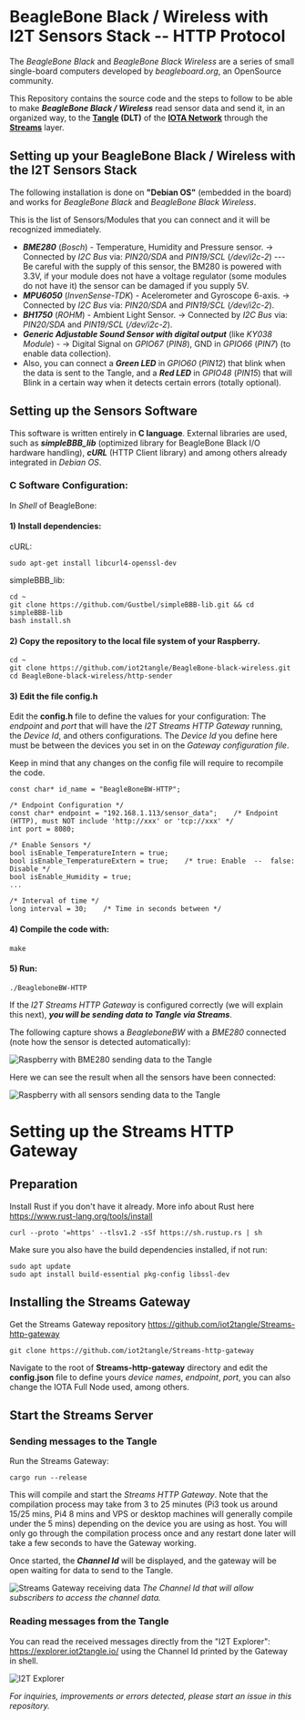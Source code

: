 # BeagleBone Black / Wireless with I2T Sensors Stack  --  HTTP Protocol

The *BeagleBone Black* and *BeagleBone Black Wireless* are a series of small single-board computers developed by *beagleboard.org*, an OpenSource community.

This Repository contains the source code and the steps to follow to be able to make ***BeagleBone Black / Wireless*** read sensor data and send it, in an organized way, to the **[Tangle](https://www.youtube.com/watch?v=ESF8UZM70wU) (DLT)** of the **[IOTA Network](https://www.iota.org/)** through the **[Streams](https://www.iota.org/solutions/streams)** layer.

## Setting up your BeagleBone Black / Wireless with the I2T Sensors Stack

The following installation is done on **"Debian OS"** (embedded in the board) and works for *BeagleBone Black* and *BeagleBone Black Wireless*.

This is the list of Sensors/Modules that you can connect and it will be recognized immediately.
- ***BME280*** (*Bosch*) - Temperature, Humidity and Pressure sensor. -> Connected by *I2C Bus* via: *PIN20/SDA* and *PIN19/SCL* (*/dev/i2c-2*) --- Be careful with the supply of this sensor, the BM280 is powered with 3.3V, if your module does not have a voltage regulator (some modules do not have it) the sensor can be damaged if you supply 5V.
- ***MPU6050*** (*InvenSense-TDK*) - Acelerometer and Gyroscope 6-axis. -> Connected by *I2C Bus* via: *PIN20/SDA* and *PIN19/SCL* (*/dev/i2c-2*).
- ***BH1750*** (*ROHM*) - Ambient Light Sensor. -> Connected by *I2C Bus* via: *PIN20/SDA* and *PIN19/SCL* (*/dev/i2c-2*).
- ***Generic Adjustable Sound Sensor with digital output*** (like *KY038 Module*) - -> Digital Signal on *GPIO67* (*PIN8*), GND in *GPIO66* (*PIN7*) (to enable data collection).
- Also, you can connect a ***Green LED*** in *GPIO60* (*PIN12*) that blink when the data is sent to the Tangle, and a ***Red LED*** in *GPIO48* (*PIN15*) that will Blink in a certain way when it detects certain errors (totally optional).


## Setting up the Sensors Software

This software is written entirely in **C language**. External libraries are used, such as ***simpleBBB_lib*** (optimized library for BeagleBone Black I/O hardware handling), ***cURL*** (HTTP Client library) and among others already integrated in *Debian OS*.


### C Software Configuration:
In *Shell* of BeagleBone:

#### 1) Install dependencies:
cURL:
```
sudo apt-get install libcurl4-openssl-dev
```
simpleBBB_lib:
```
cd ~
git clone https://github.com/Gustbel/simpleBBB-lib.git && cd simpleBBB-lib
bash install.sh
```

#### 2) Copy the repository to the local file system of your Raspberry.
```
cd ~
git clone https://github.com/iot2tangle/BeagleBone-black-wireless.git
cd BeagleBone-black-wireless/http-sender
```
#### 3) Edit the file config.h

Edit the **config.h** file to define the values for your configuration: The *endpoint* and *port* that will have the *I2T Streams HTTP Gateway* running, the *Device Id*, and others configurations. The *Device Id* you define here must be between the devices you set in on the *Gateway configuration file*. 

Keep in mind that any changes on the config file will require to recompile the code.

```
const char* id_name = "BeagleBoneBW-HTTP";

/* Endpoint Configuration */
const char* endpoint = "192.168.1.113/sensor_data";    /* Endpoint (HTTP), must NOT include 'http://xxx' or 'tcp://xxx' */
int port = 8080;

/* Enable Sensors */
bool isEnable_TemperatureIntern = true;
bool isEnable_TemperatureExtern = true;	   /* true: Enable  --  false: Disable */
bool isEnable_Humidity = true;
...

/* Interval of time */
long interval = 30;    /* Time in seconds between */
```

#### 4) Compile the code with:
```
make
```
#### 5) Run:
```
./BeagleboneBW-HTTP
```


If the *I2T Streams HTTP Gateway* is configured correctly (we will explain this next), ***you will be sending data to Tangle via Streams***. 

The following capture shows a *BeagleboneBW* with a *BME280* connected (note how the sensor is detected automatically):

![Raspberry with BME280 sending data to the Tangle](https://i.postimg.cc/cH6TWpXP/Screenshot-from-2020-10-16-11-33-05.png)

Here we can see the result when all the sensors have been connected:

![Raspberry with all sensors sending data to the Tangle](https://i.postimg.cc/XvsxTjcw/Screenshot-from-2020-10-16-11-34-46.png)
	
# Setting up the Streams HTTP Gateway

## Preparation

Install Rust if you don't have it already. More info about Rust here https://www.rust-lang.org/tools/install

```
curl --proto '=https' --tlsv1.2 -sSf https://sh.rustup.rs | sh
```

Make sure you also have the build dependencies installed, if not run:  

```
sudo apt update
sudo apt install build-essential pkg-config libssl-dev
```

## Installing the Streams Gateway
Get the Streams Gateway repository
https://github.com/iot2tangle/Streams-http-gateway

```
git clone https://github.com/iot2tangle/Streams-http-gateway
```

Navigate to the root of **Streams-http-gateway** directory and edit the **config.json** file to define yours *device names*, *endpoint*, *port*, you can also change the IOTA Full Node used, among others.

## Start the Streams Server

### Sending messages to the Tangle

Run the Streams Gateway:

```
cargo run --release  
```

This will compile and start the *Streams HTTP Gateway*. Note that the compilation process may take from 3 to 25 minutes (Pi3 took us around 15/25 mins, Pi4 8 mins and VPS or desktop machines will generally compile under the 5 mins) depending on the device you are using as host.
You will only go through the compilation process once and any restart done later will take a few seconds to have the Gateway working.

Once started, the ***Channel Id*** will be displayed, and the gateway will be open waiting for data to send to the Tangle.

![Streams Gateway receiving data](https://i.postimg.cc/zfz0tbWz/Screenshot-from-2020-10-16-11-44-59.png)
*The Channel Id that will allow subscribers to access the channel data.*

### Reading messages from the Tangle

You can read the received messages directly from the "I2T Explorer": https://explorer.iot2tangle.io/ using the Channel Id printed by the Gateway in shell.

![I2T Explorer](https://i.postimg.cc/wTNf7dgp/Screenshot-from-2020-10-16-11-46-16.png)


*For inquiries, improvements or errors detected, please start an issue in this repository.*
